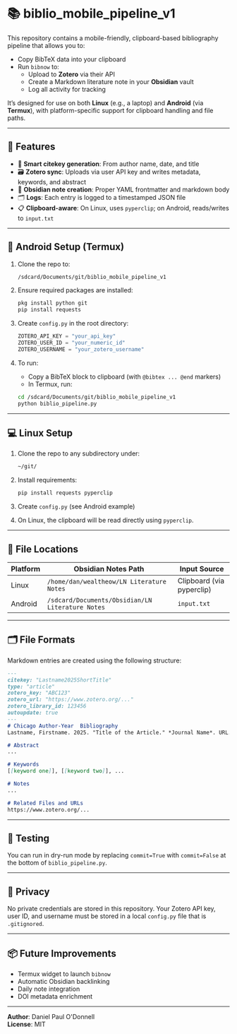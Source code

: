 # 📚 biblio_mobile_pipeline_v1

This repository contains a mobile-friendly, clipboard-based bibliography pipeline that allows you to:

- Copy BibTeX data into your clipboard
- Run `bibnow` to:
  - Upload to **Zotero** via their API
  - Create a Markdown literature note in your **Obsidian** vault
  - Log all activity for tracking

It’s designed for use on both **Linux** (e.g., a laptop) and **Android** (via **Termux**), with platform-specific support for clipboard handling and file paths.

---

## 🔧 Features

- 🧠 **Smart citekey generation**: From author name, date, and title
- 🗃️ **Zotero sync**: Uploads via user API key and writes metadata, keywords, and abstract
- 📝 **Obsidian note creation**: Proper YAML frontmatter and markdown body
- 🗂️ **Logs**: Each entry is logged to a timestamped JSON file
- 📋 **Clipboard-aware**: On Linux, uses `pyperclip`; on Android, reads/writes to `input.txt`

---

## 📱 Android Setup (Termux)

1. Clone the repo to:

    ```bash
    /sdcard/Documents/git/biblio_mobile_pipeline_v1
    ```

2. Ensure required packages are installed:

    ```bash
    pkg install python git
    pip install requests
    ```

3. Create `config.py` in the root directory:

    ```python
    ZOTERO_API_KEY = "your_api_key"
    ZOTERO_USER_ID = "your_numeric_id"
    ZOTERO_USERNAME = "your_zotero_username"
    ```

4. To run:

    - Copy a BibTeX block to clipboard (with `@bibtex ... @end` markers)
    - In Termux, run:

    ```bash
    cd /sdcard/Documents/git/biblio_mobile_pipeline_v1
    python biblio_pipeline.py
    ```

---

## 💻 Linux Setup

1. Clone the repo to any subdirectory under:

    ```bash
    ~/git/
    ```

2. Install requirements:

    ```bash
    pip install requests pyperclip
    ```

3. Create `config.py` (see Android example)

4. On Linux, the clipboard will be read directly using `pyperclip`.

---

## 📄 File Locations

| Platform | Obsidian Notes Path                                   | Input Source             |
|----------|--------------------------------------------------------|--------------------------|
| Linux    | `/home/dan/wealtheow/LN Literature Notes`             | Clipboard (via pyperclip)|
| Android  | `/sdcard/Documents/Obsidian/LN Literature Notes`      | `input.txt`              |

---

## 🗂️ File Formats

Markdown entries are created using the following structure:

```markdown
---
citekey: "Lastname2025ShortTitle"
type: "article"
zotero_key: "ABC123"
zotero_url: "https://www.zotero.org/..."
zotero_library_id: 123456
autoupdate: true
---
# Chicago Author-Year  Bibliography
Lastname, Firstname. 2025. "Title of the Article." *Journal Name*. URL.

# Abstract  
...

# Keywords  
[[keyword one]], [[keyword two]], ...

# Notes  
...

# Related Files and URLs  
https://www.zotero.org/...
```

---

## 🧪 Testing

You can run in dry-run mode by replacing `commit=True` with `commit=False` at the bottom of `biblio_pipeline.py`.

---

## 🔐 Privacy

No private credentials are stored in this repository. Your Zotero API key, user ID, and username must be stored in a local `config.py` file that is `.gitignored`.

---

## 📦 Future Improvements

- Termux widget to launch `bibnow`
- Automatic Obsidian backlinking
- Daily note integration
- DOI metadata enrichment

---

**Author**: Daniel Paul O'Donnell  
**License**: MIT

